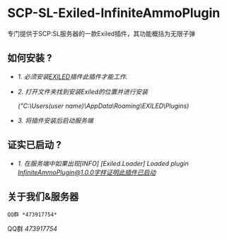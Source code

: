 # SCP-SL-Exiled-InfiniteAmmoPlugin
专门提供于SCP:SL服务器的一款Exiled插件，其功能概括为无限子弹
## 如何安装 ?
   - *1. 必须安装[EXILED](https://github.com/galaxy119/EXILED)插件此插件才能工作.*
  
   - *2. 打开文件夹找到安装Exiled的位置并进行安装*
     
     *("C:\Users\(user name)\AppData\Roaming\EXILED\Plugins)*
  
   - *3. 将插件安装后启动服务端*
## 证实已启动 ?
   - *1. 在服务端中如果出现[INFO] [Exiled.Loader] Loaded plugin InfiniteAmmoPlugin@1.0.0字样证明此插件已启动*
## 关于我们&服务器
    QQ群 *473917754*
   QQ群 *473917754*
 
